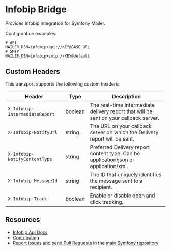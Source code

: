 Infobip Bridge
==============

Provides Infobip integration for Symfony Mailer.

Configuration examples:

```dotenv
# API
MAILER_DSN=infobip+api://KEY@BASE_URL
# SMTP
MAILER_DSN=infobip+smtp://KEY@default
```

Custom Headers
--------------

This transport supports the following custom headers:

| Header                           | Type    | Description                                                                                  |
| -------------------------------- | ------- | -------------------------------------------------------------------------------------------- |
| `X-Infobip-IntermediateReport`   | boolean | The real-time Intermediate delivery report that will be sent on your callback server.        |
| `X-Infobip-NotifyUrl`            | string  | The URL on your callback server on which the Delivery report will be sent.                   |
| `X-Infobip-NotifyContentType`    | string  | Preferred Delivery report content type. Can be application/json or application/xml.          |
| `X-Infobip-MessageId`            | string  | The ID that uniquely identifies the message sent to a recipient.                             |
| `X-Infobip-Track`                | boolean | Enable or disable open and click tracking.                                                   |

Resources
---------
* [Infobip Api Docs](https://www.infobip.com/docs/api#channels/email)
* [Contributing](https://symfony.com/doc/current/contributing/index.html)
* [Report issues](https://github.com/symfony/symfony/issues) and
  [send Pull Requests](https://github.com/symfony/symfony/pulls)
  in the [main Symfony repository](https://github.com/symfony/symfony)
